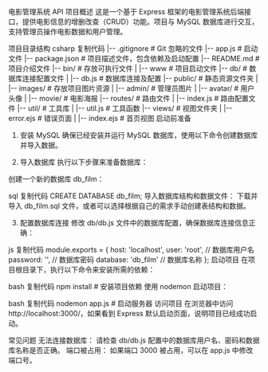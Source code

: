 电影管理系统 API
项目概述
这是一个基于 Express 框架的电影管理系统后端接口，提供电影信息的增删改查（CRUD）功能。项目与 MySQL 数据库进行交互，支持管理员操作电影数据和用户管理。

项目目录结构
csharp
复制代码
|-- .gitignore          # Git 忽略的文件
|-- app.js              # 启动文件
|-- package.json        # 项目描述文件，包含依赖及启动配置
|-- README.md           # 项目介绍文件
|-- bin/                # 存放可执行文件
|   |-- www             # 项目启动文件
|-- db/                 # 数据库连接配置文件
|   |-- db.js           # 数据库连接及配置
|-- public/             # 静态资源文件夹
|   |-- images/         # 存放项目图片资源
|       |-- admin/      # 管理员图片
|       |-- avatar/     # 用户头像
|       |-- movie/      # 电影海报
|-- routes/             # 路由文件
|   |-- index.js        # 路由配置文件
|-- util/               # 工具库
|   |-- util.js         # 工具函数
|-- views/              # 视图文件夹
|   |-- error.ejs       # 错误页面
|   |-- index.ejs       # 首页视图
启动前准备
1. 安装 MySQL
确保已经安装并运行 MySQL 数据库，使用以下命令创建数据库并导入数据。

2. 导入数据库
执行以下步骤来准备数据库：

创建一个新的数据库 db_film：

sql
复制代码
CREATE DATABASE db_film;
导入数据库结构和数据文件：
下载并导入 db_film.sql 文件，或者可以选择根据自己的需求手动创建表结构和数据。

3. 配置数据库连接
修改 db/db.js 文件中的数据库配置，确保数据库连接信息正确：

js
复制代码
module.exports = {
  host: 'localhost',
  user: 'root',        // 数据库用户名
  password: '',        // 数据库密码
  database: 'db_film'  // 数据库名称
};
启动项目
在项目根目录下，执行以下命令来安装所需的依赖：

bash
复制代码
npm install  # 安装项目依赖
使用 nodemon 启动项目：

bash
复制代码
nodemon app.js  # 启动服务器
访问项目
在浏览器中访问 http://localhost:3000/，如果看到 Express 默认启动页面，说明项目已经成功启动。

常见问题
无法连接数据库： 请检查 db/db.js 配置中的数据库用户名、密码和数据库名称是否正确。
端口被占用： 如果端口 3000 被占用，可以在 app.js 中修改端口号。